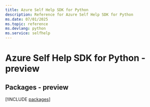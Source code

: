 ```yaml
---
title: Azure Self Help SDK for Python
description: Reference for Azure Self Help SDK for Python
ms.date: 07/01/2025
ms.topic: reference
ms.devlang: python
ms.service: selfhelp
---
```

# Azure Self Help SDK for Python - preview
## Packages - preview
[!INCLUDE [packages](self-help-index.md)]